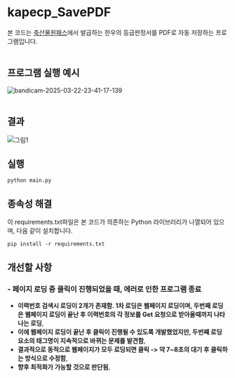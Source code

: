 # kapecp_SavePDF
본 코드는 [축산물원패스](https://www.ekape.or.kr/kapecp/ui/kapecp/index.html)에서 발급하는 한우의 등급판정서를 PDF로 자동 저장하는 프로그램입니다.
<br><br>
## 프로그램 실행 예시
![bandicam-2025-03-22-23-41-17-139](https://github.com/user-attachments/assets/e12d50b7-18f6-427a-9254-9130c8ddadcf)
<br><br>
## 결과
![그림1](https://github.com/user-attachments/assets/f7edc95c-1ee0-4b36-91a4-b1091d9d6cf8)


## 실행
```
python main.py
```
## 종속성 해결
이 requirements.txt파일은 본 코드가 의존하는 Python 라이브러리가 나열되어 있으며, 다음 같이 설치합니다.
```
pip install -r requirements.txt
```
## 개선할 사항
### - 페이지 로딩 중 클릭이 진행되었을 때, 에러로 인한 프로그램 종료
  * __이력번호 검색시 로딩이 2개가 존재함. 1차 로딩은 웹페이지 로딩이며, 두번째 로딩은 웹페이지 로딩이 끝난 후 이력번호의 각 정보를 Get 요청으로 받아올때까지 나타나는 로딩__,
  * __이에 웹페이지 로딩이 끝난 후 클릭이 진행될 수 있도록 개발했었지만, 두번째 로딩 요소의 태그명이 지속적으로 바뀌는 문제를 발견함__,
  * __결과적으로 동적으로 웹페이지가 모두 로딩되면 클릭 -> 약 7~8초의 대기 후 클릭하는 방식으로 수정함__,
  * __향후 최적화가 가능할 것으로 판단됨__,
